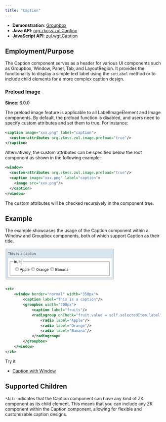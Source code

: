 ```yaml
---
title: "Caption"
---
```



- **Demonstration**: [Groupbox](https://www.zkoss.org/zkdemo/layout/group_box)
- **Java API**: [org.zkoss.zul.Caption](https://www.zkoss.org/javadoc/latest/zk/org/zkoss/zul/Caption.html)
- **JavaScript API**: [zul.wgt.Caption](https://www.zkoss.org/javadoc/latest/jsdoc/classes/zul.wgt.Caption.html)

## Employment/Purpose

The Caption component serves as a header for various UI components such as Groupbox, Window, Panel, Tab, and LayoutRegion. It provides the functionality to display a simple text label using the `setLabel` method or to include child elements for a more complex caption design.

### Preload Image

**Since**: 6.0.0

The preload image feature is applicable to all LabelImageElement and Image components. By default, the preload function is disabled, and users need to specify custom attributes and set them to true. For instance:

```xml
<caption image="xxx.png" label="caption">
  <custom-attributes org.zkoss.zul.image.preload="true"/>
</caption>
```

Alternatively, the custom attributes can be specified below the root component as shown in the following example:

```xml
<window>
  <custom-attributes org.zkoss.zul.image.preload="true"/>
  <caption image="xxx.png" label="caption">
    <image src="xxx.png"/>
  </caption>
</window>
```

The custom attributes will be checked recursively in the component tree.

## Example

The example showcases the usage of the Caption component within a Window and Groupbox components, both of which support Caption as their title.

![Caption Example](images/ZKComRef_Caption_Example.png)

```xml
<zk>
    <window border="normal" width="350px">
        <caption label="This is a caption"/>
        <groupbox width="300px">
            <caption label="fruits"/>
            <radiogroup onCheck="fruit.value = self.selectedItem.label">
                <radio label="Apple"/>
                <radio label="Orange"/>
                <radio label="Banana"/>  
            </radiogroup>
        </groupbox>
    </window>
</zk>
```

Try it
*  [Caption with Window](https://zkfiddle.org/sample/3scdgri/1-ZK-Component-Reference-Caption-Example?v=latest&t=Iceblue_Compact)

## Supported Children
`*ALL`: Indicates that the Caption component can have any kind of ZK component as its child element. This means that you can include any ZK component within the Caption component, allowing for flexible and customizable caption designs.
